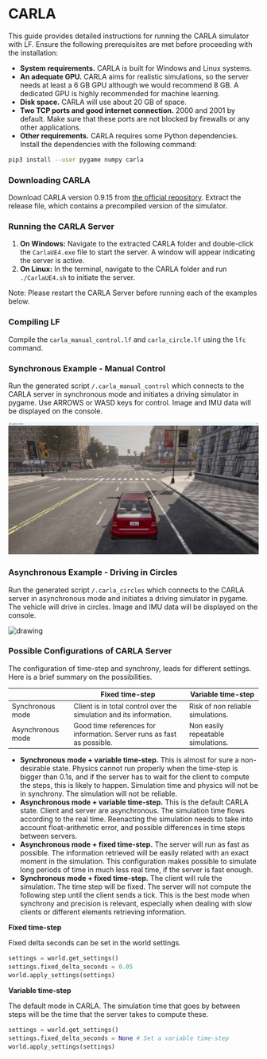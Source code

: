 # CARLA

This guide provides detailed instructions for running the CARLA simulator with LF. Ensure the following prerequisites are met before proceeding with the installation:

- **System requirements.** CARLA is built for Windows and Linux systems.
- **An adequate GPU.** CARLA aims for realistic simulations, so the server needs at least a 6 GB GPU although we would recommend 8 GB. A dedicated GPU is highly recommended for machine learning.
- **Disk space.** CARLA will use about 20 GB of space.
- **Two TCP ports and good internet connection.** 2000 and 2001 by default. Make sure that these ports are not blocked by firewalls or any other applications.
- **Other requirements.** CARLA requires some Python dependencies. Install the dependencies with the following command:

```bash
pip3 install --user pygame numpy carla
```

### **Downloading CARLA**

Download CARLA version 0.9.15 from [the official repository](https://github.com/carla-simulator/carla/releases/tag/0.9.15/). Extract the release file, which contains a precompiled version of the simulator.

### **Running the CARLA Server**

1. **On Windows:** Navigate to the extracted CARLA folder and double-click the `CarlaUE4.exe` file to start the server. A window will appear indicating the server is active.
2. **On Linux:** In the terminal, navigate to the CARLA folder and run `./CarlaUE4.sh` to initiate the server.

Note: Please restart the CARLA Server before running each of the examples below.

### **Compiling LF**

Compile the `carla_manual_control.lf` and `carla_circle.lf` using the `lfc` command.

### Synchronous Example - Manual Control

Run the generated script `/.carla_manual_control` which connects to the CARLA server in synchronous mode and initiates a driving simulator in pygame. Use ARROWS or WASD keys for control. Image and IMU data will be displayed on the console.

<img src="img/carla_manual.png" alt="drawing" width="800"/>

### Asynchronous Example - Driving in Circles

Run the generated script `/.carla_circles` which connects to the CARLA server in asynchronous mode and initiates a driving simulator in pygame. The vehicle will drive in circles. Image and IMU data will be displayed on the console.

<img src="img/carla_circles.gif" alt="drawing" width="800"/>

### Possible Configurations of CARLA Server

The configuration of time-step and synchrony, leads for different settings. Here is a brief summary on the possibilities.

|                   | Fixed time-step                                                        | Variable time-step                 |
| ----------------- | ---------------------------------------------------------------------- | ---------------------------------- |
| Synchronous mode  | Client is in total control over the simulation and its information.    | Risk of non reliable simulations.  |
| Asynchronous mode | Good time references for information. Server runs as fast as possible. | Non easily repeatable simulations. |

- **Synchronous mode + variable time-step.** This is almost for sure a non-desirable state. Physics cannot run properly when the time-step is bigger than 0.1s, and if the server has to wait for the client to compute the steps, this is likely to happen. Simulation time and physics will not be in synchrony. The simulation will not be reliable.
- **Asynchronous mode + variable time-step.** This is the default CARLA state. Client and server are asynchronous. The simulation time flows according to the real time. Reenacting the simulation needs to take into account float-arithmetic error, and possible differences in time steps between servers.
- **Asynchronous mode + fixed time-step.** The server will run as fast as possible. The information retrieved will be easily related with an exact moment in the simulation. This configuration makes possible to simulate long periods of time in much less real time, if the server is fast enough.
- **Synchronous mode + fixed time-step.** The client will rule the simulation. The time step will be fixed. The server will not compute the following step until the client sends a tick. This is the best mode when synchrony and precision is relevant, especially when dealing with slow clients or different elements retrieving information.

**Fixed time-step**

Fixed delta seconds can be set in the world settings.

```python
settings = world.get_settings()
settings.fixed_delta_seconds = 0.05
world.apply_settings(settings)
```

**Variable time-step**

The default mode in CARLA. The simulation time that goes by between steps will be the time that the server takes to compute these.

```python
settings = world.get_settings()
settings.fixed_delta_seconds = None # Set a variable time-step
world.apply_settings(settings)
```
